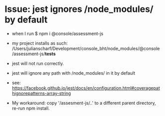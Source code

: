 # Issue: jest ignores /node_modules/ by default

- when I run $ npm i @console/assessment-js
- my project installs as such:
/Users/julianscharf/Development/console_bht/node_modules/@console/assessment-js/__tests__

- jest will not run correctly.
- jest will ignore any path with /node_modules/ in it by default
- see: https://facebook.github.io/jest/docs/en/configuration.html#coveragepathignorepatterns-array-string

- My workaround: copy '/assesment-js/..' to a different parent directory, re-run npm install.
